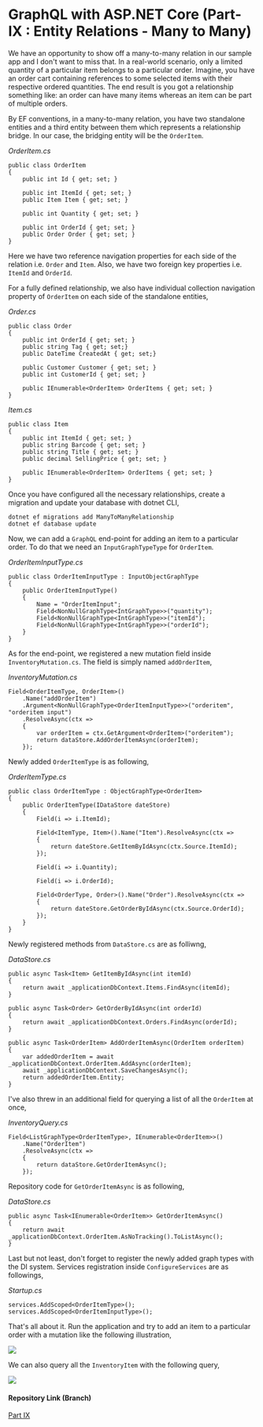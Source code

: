 # GraphQL with ASP.NET Core (Part- IX : Entity Relations - Many to Many)

We have an opportunity to show off a many-to-many relation in our sample app and I don't want to miss that. In a real-world scenario, only a limited quantity of a particular item belongs to a particular order. Imagine, you have an order cart containing references to some selected items with their respective ordered quantities. The end result is you got a relationship something like: an order can have many items whereas an item can be part of multiple orders. 

By EF conventions, in a many-to-many relation, you have two standalone entities and a third entity between them which represents a relationship bridge. In our case, the bridging entity will be the `OrderItem`.

*OrderItem.cs*

```
public class OrderItem  
{
    public int Id { get; set; }

    public int ItemId { get; set; }
    public Item Item { get; set; }

    public int Quantity { get; set; }      

    public int OrderId { get; set; }
    public Order Order { get; set; }
}
```

Here we have two reference navigation properties for each side of the relation i.e. `Order` and `Item`. Also, we have two foreign key properties i.e. `ItemId` and `OrderId`.

For a fully defined relationship, we also have  individual collection navigation property of `OrderItem` on each side of the standalone entities,

*Order.cs*

```
public class Order  
{
    public int OrderId { get; set; }
    public string Tag { get; set;}
    public DateTime CreatedAt { get; set;}

    public Customer Customer { get; set; }
    public int CustomerId { get; set; }

    public IEnumerable<OrderItem> OrderItems { get; set; }
}
```

*Item.cs*

```
public class Item  
{
    public int ItemId { get; set; }
    public string Barcode { get; set; }
    public string Title { get; set; }
    public decimal SellingPrice { get; set; }

    public IEnumerable<OrderItem> OrderItems { get; set; }
}
```

Once you have configured all the necessary relationships, create a migration and update your database with dotnet CLI,

```
dotnet ef migrations add ManyToManyRelationship  
dotnet ef database update  
```

Now, we can add a `GraphQL` end-point for adding an item to a particular order. To do that we need an `InputGraphTypeType` for `OrderItem`.

*OrderItemInputType.cs*

```
public class OrderItemInputType : InputObjectGraphType  
{
    public OrderItemInputType()
    {
        Name = "OrderItemInput";
        Field<NonNullGraphType<IntGraphType>>("quantity");
        Field<NonNullGraphType<IntGraphType>>("itemId");
        Field<NonNullGraphType<IntGraphType>>("orderId");
    }
}
```

As for the end-point, we registered a new mutation field inside `InventoryMutation.cs`. The field is simply named `addOrderItem`,

*InventoryMutation.cs*

```
Field<OrderItemType, OrderItem>()  
    .Name("addOrderItem")
    .Argument<NonNullGraphType<OrderItemInputType>>("orderitem", "orderitem input")
    .ResolveAsync(ctx =>
    {
        var orderItem = ctx.GetArgument<OrderItem>("orderitem");
        return dataStore.AddOrderItemAsync(orderItem);
    });
```

Newly added `OrderItemType` is as following,

*OrderItemType.cs*

```
public class OrderItemType : ObjectGraphType<OrderItem>  
{
    public OrderItemType(IDataStore dateStore)
    {   
        Field(i => i.ItemId);      

        Field<ItemType, Item>().Name("Item").ResolveAsync(ctx =>
        {
            return dateStore.GetItemByIdAsync(ctx.Source.ItemId);
        });         

        Field(i => i.Quantity);

        Field(i => i.OrderId);

        Field<OrderType, Order>().Name("Order").ResolveAsync(ctx =>
        {
            return dateStore.GetOrderByIdAsync(ctx.Source.OrderId);
        });
    }
}
```

Newly registered methods from `DataStore.cs` are as folliwng,

*DataStore.cs*

```
public async Task<Item> GetItemByIdAsync(int itemId)  
{
    return await _applicationDbContext.Items.FindAsync(itemId);
}

public async Task<Order> GetOrderByIdAsync(int orderId)  
{
    return await _applicationDbContext.Orders.FindAsync(orderId);
}

public async Task<OrderItem> AddOrderItemAsync(OrderItem orderItem)  
{         
    var addedOrderItem = await _applicationDbContext.OrderItem.AddAsync(orderItem);
    await _applicationDbContext.SaveChangesAsync();
    return addedOrderItem.Entity;
}
```

I've also threw in an additional field for querying a list of all the `OrderItem` at once,

*InventoryQuery.cs*

```
Field<ListGraphType<OrderItemType>, IEnumerable<OrderItem>>()  
    .Name("OrderItem")
    .ResolveAsync(ctx =>
    {
        return dataStore.GetOrderItemAsync();
    });
```

Repository code for `GetOrderItemAsync` is as following,

*DataStore.cs*

```
public async Task<IEnumerable<OrderItem>> GetOrderItemAsync()  
{         
    return await _applicationDbContext.OrderItem.AsNoTracking().ToListAsync();
}
```

Last but not least, don't forget to register the newly added graph types with the DI system. Services registration inside `ConfigureServices` are as followings, 

*Startup.cs*

```
services.AddScoped<OrderItemType>();
services.AddScoped<OrderItemInputType>();
```

That's all about it. Run the application and try to add an item to a particular order with a mutation like the following illustration,

<a href="https://3.bp.blogspot.com/-74IkmKByvFk/Wx_3Mx4YnxI/AAAAAAAAB7g/_54YXzRIFtU4vjOaiI3CV0cKQNO6_MewACLcBGAs/s1600/addOrderItem.png" imageanchor="1" ><img border="0" src="https://3.bp.blogspot.com/-74IkmKByvFk/Wx_3Mx4YnxI/AAAAAAAAB7g/_54YXzRIFtU4vjOaiI3CV0cKQNO6_MewACLcBGAs/s1600/addOrderItem.png" data-original-width="1600" data-original-height="475" /></a>

We can also query all the `InventoryItem` with the following query,

<a href="https://4.bp.blogspot.com/-REN2llx_jAo/Wx_6MDsmjVI/AAAAAAAAB7s/NmK3OwKsfbwPC2mhVpuYydvyqR4MNJrhACLcBGAs/s1600/listorderitem.png" imageanchor="1" ><img border="0" src="https://4.bp.blogspot.com/-REN2llx_jAo/Wx_6MDsmjVI/AAAAAAAAB7s/NmK3OwKsfbwPC2mhVpuYydvyqR4MNJrhACLcBGAs/s1600/listorderitem.png" data-original-width="1600" data-original-height="607" /></a>

#### Repository Link (Branch)

[Part IX](https://github.com/fiyazbinhasan/GraphQLCore/tree/Part_IX_Entity_Relationns_Many_To_Many)



